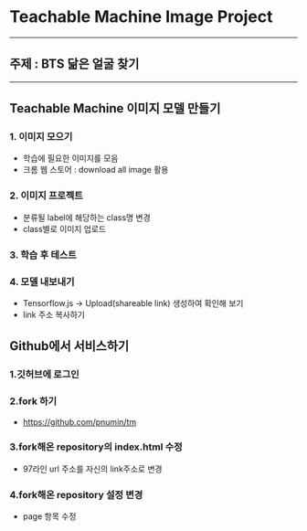 # Teachable Machine Image Project 
---
## **주제 : BTS 닮은 얼굴 찾기**
---
## Teachable Machine 이미지 모델 만들기

### 1. 이미지 모으기 
+ 학습에 필요한 이미지를 모음 
+ 크롬 웹 스토어 : download all image 활용 

### 2. 이미지 프로젝트 
+ 분류될 label에 해당하는 class명 변경
+ class별로 이미지 업로드

### 3. 학습 후 테스트

### 4. 모델 내보내기
+ Tensorflow.js -> Upload(shareable link) 생성하여 확인해 보기
+ link 주소 복사하기

## Github에서 서비스하기
### 1.깃허브에 로그인

### 2.fork 하기
+ https://github.com/pnumin/tm 


### 3.fork해온 repository의 index.html 수정
+ 97라인 url 주소를 자신의 link주소로 변경

### 4.fork해온 repository 설정 변경
+ page 항목 수정 

